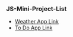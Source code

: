 ### JS-Mini-Project-List
<ul>
  <li><a href = "https://vishakha-weather-app.netlify.app/">Weather App Link</a></li>
    <li><a href = "https://vishakha-to-do-app.netlify.app/">To Do App Link</a></li>

</ul>
